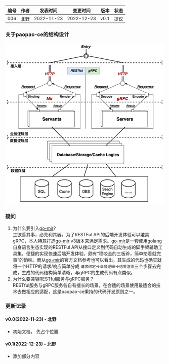 | 编号 | 作者 | 发表时间 | 变更时间 | 版本 | 状态 |
| ----- | ----- | ----- | ----- | ----- | ----- |
| 006| 北野 | 2022-11-23 | 2022-12-23 | v0.1 | 提议 |

### 关于paopao-ce的结构设计
![](.assets/06-01.png)

### 疑问

1. 为什么要引入[go-mir](https://github.com/alimy/mir)?       
工欲善其事，必先利其器。为了RESTFul API的后端开发体验可以媲美gRPC，本人特意打造[go-mir](https://github.com/alimy/mir) v3版本来满足需求。[go-mir](https://github.com/alimy/mir)是一套使用golang自身语言生态实现的RESTFul API从接口定义到代码自动生成的脚手架辅助工具集，便捷的实现快速后端开发体验，颇有“程咬金的三板斧，简单抡着就完事”的韵味。而从[go-mir](https://github.com/alimy/mir)的官方文档参考也可以看出，其生成的代码也确实就将一个HTTP的请求/响应简单分成 `请求绑定`->`业务逻辑`->`结果渲染`三个步骤去完成，生成的代码结构简单清晰，与gRPC的生成代码有点类似。
1. 为什么要兼容RESTful服务与gRPC服务？         
RESTful服务与gRPC服务各自有擅长的场景，在合适的场景使用最适合的技术去做相应的适配，这是paopao-ce秉持的代码开发原则之一。 

### 更新记录
#### v0.0(2022-11-23) - 北野    
* 初始文档， 先占个位置
#### v0.1(2022-12-23) - 北野   
* 添加部分内容    